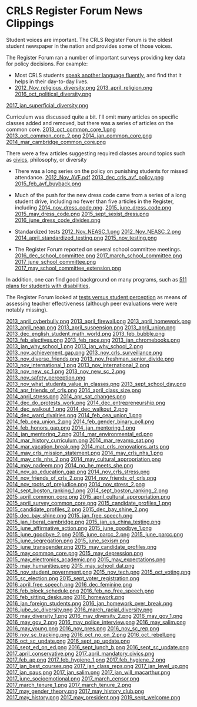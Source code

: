 CRLS Register Forum News Clippings
================

Student voices are important. The CRLS Register Forum is the oldest
student newspaper in the nation and provides some of those voices.

The Register Forum ran a number of important surveys providing key
data for policy decisions. For example:

* Most CRLS students [speak another language fluently](news-clippings/2011_Dec_Bilingual.png), and find that it helps in their day-to-day lives.
* [2012_Nov_religious_diversity.png](news-clippings/2012_Nov_religious_diversity.png)
[2013_april_religion.png](news-clippings/2013_april_religion.png)
[2016_oct_political_diversity.png](news-clippings/2016_oct_political_diversity.png)

[2017_jan_superficial_diversity.png](news-clippings/2017_jan_superficial_diversity.png)


Curriculum was discussed quite a bit. I'll omit many articles on specific classes added and removed, but there was a series of articles on the common core.
[2013_oct_common_core_1.png](news-clippings/2013_oct_common_core_1.png)
[2013_oct_common_core_2.png](news-clippings/2013_oct_common_core_2.png)
[2014_jan_common_core.png](news-clippings/2014_jan_common_core.png)
[2014_mar_cambridge_common_core.png](news-clippings/2014_mar_cambridge_common_core.png)

There were a few articles suggesting required classes around topics such as [civics](news-clippings/2015_april_civics_requirement.png), philosophy, or diversity


* There was a long series on the policy on punishing students for missed attendance. [2012_Nov_AVF.pdf](news-clippings/2012_Nov_AVF.pdf) [2013_dec_crls_avf_policy.png](news-clippings/2013_dec_crls_avf_policy.png) [2015_feb_avf_buyback.png](news-clippings/2015_feb_avf_buyback.png)

* Much of the push for the new dress code came from a series of a long student drive, including no fewer than five articles in the Register, including [2014_nov_dress_code.png](news-clippings/2014_nov_dress_code.png). [2015_june_dress_code.png](news-clippings/2015_june_dress_code.png) [2015_may_dress_code.png](news-clippings/2015_may_dress_code.png) [2015_sept_sexist_dress.png](news-clippings/2015_sept_sexist_dress.png) [2016_june_dress_code_divides.png](news-clippings/2016_june_dress_code_divides.png)

* Standardized tests
[2012_Nov_NEASC_1.png](news-clippings/2012_Nov_NEASC_1.png)
[2012_Nov_NEASC_2.png](news-clippings/2012_Nov_NEASC_2.png)
[2014_april_standardized_testing.png](news-clippings/2014_april_standardized_testing.png)
[2015_nov_testing.png](news-clippings/2015_nov_testing.png)



* The Register Forum reported on several school committee meetings. [2016_dec_school_committee.png](news-clippings/2016_dec_school_committee.png)
[2017_march_school_committee.png](news-clippings/2017_march_school_committee.png)
[2017_june_school_committee.png](news-clippings/2017_june_school_committee.png)
[2017_may_school_committee_extension.png](news-clippings/2017_may_school_committee_extension.png)

In addition, one can find good background on many programs, such as [511 plans for students with disabilities](news-clippings/2011_june_411_on_504_plans.png),


The Register Forum looked at [tests versus student
perception](news-clippings/2011_june_good_teachers.png) as means of
assessing teacher effectiveness (although peer evaluations were were
notably missing).

[2013_april_cyberbully.png](news-clippings/2013_april_cyberbully.png)
[2013_april_firewall.png](news-clippings/2013_april_firewall.png)
[2013_april_homework.png](news-clippings/2013_april_homework.png)
[2013_april_neap.png](news-clippings/2013_april_neap.png)
[2013_april_suspension.png](news-clippings/2013_april_suspension.png)
[2013_april_union.png](news-clippings/2013_april_union.png)
[2013_dec_english_student_math_world.png](news-clippings/2013_dec_english_student_math_world.png)
[2013_feb_bubble.png](news-clippings/2013_feb_bubble.png)
[2013_feb_electives.png](news-clippings/2013_feb_electives.png)
[2013_feb_race.png](news-clippings/2013_feb_race.png)
[2013_jan_chromebooks.png](news-clippings/2013_jan_chromebooks.png)
[2013_jan_why_school_1.png](news-clippings/2013_jan_why_school_1.png)
[2013_jan_why_school_2.png](news-clippings/2013_jan_why_school_2.png)
[2013_nov_achievement_gap.png](news-clippings/2013_nov_achievement_gap.png)
[2013_nov_crls_surveillance.png](news-clippings/2013_nov_crls_surveillance.png)
[2013_nov_diverse_friends.png](news-clippings/2013_nov_diverse_friends.png)
[2013_nov_freshman_senior_divide.png](news-clippings/2013_nov_freshman_senior_divide.png)
[2013_nov_international_1.png](news-clippings/2013_nov_international_1.png)
[2013_nov_international_2.png](news-clippings/2013_nov_international_2.png)
[2013_nov_new_sc_1.png](news-clippings/2013_nov_new_sc_1.png)
[2013_nov_new_sc_2.png](news-clippings/2013_nov_new_sc_2.png)
[2013_nov_safety_perception.png](news-clippings/2013_nov_safety_perception.png)
[2013_nov_what_students_value_in_classes.png](news-clippings/2013_nov_what_students_value_in_classes.png)
[2013_sept_school_day.png](news-clippings/2013_sept_school_day.png)
[2014_apr_friends_of_crls.png](news-clippings/2014_apr_friends_of_crls.png)
[2014_april_class_size.png](news-clippings/2014_april_class_size.png)
[2014_april_stress.png](news-clippings/2014_april_stress.png)
[2014_apr_sat_changes.png](news-clippings/2014_apr_sat_changes.png)
[2014_dec_do_protests_work.png](news-clippings/2014_dec_do_protests_work.png)
[2014_dec_entrepreneurship.png](news-clippings/2014_dec_entrepreneurship.png)
[2014_dec_walkout_1.png](news-clippings/2014_dec_walkout_1.png)
[2014_dec_walkout_2.png](news-clippings/2014_dec_walkout_2.png)
[2014_dec_ward_rivalries.png](news-clippings/2014_dec_ward_rivalries.png)
[2014_feb_cea_union_1.png](news-clippings/2014_feb_cea_union_1.png)
[2014_feb_cea_union_2.png](news-clippings/2014_feb_cea_union_2.png)
[2014_feb_gender_binary_poll.png](news-clippings/2014_feb_gender_binary_poll.png)
[2014_feb_honors_gap.png](news-clippings/2014_feb_honors_gap.png)
[2014_jan_mentoring_1.png](news-clippings/2014_jan_mentoring_1.png)
[2014_jan_mentoring_2.png](news-clippings/2014_jan_mentoring_2.png)
[2014_mar_environmental_ed.png](news-clippings/2014_mar_environmental_ed.png)
[2014_mar_history_curriculum.png](news-clippings/2014_mar_history_curriculum.png)
[2014_mar_revamp_sat.png](news-clippings/2014_mar_revamp_sat.png)
[2014_mar_vacation_break.png](news-clippings/2014_mar_vacation_break.png)
[2014_mat_crls_renovations_arts.png](news-clippings/2014_mat_crls_renovations_arts.png)
[2014_may_crls_mission_statement.png](news-clippings/2014_may_crls_mission_statement.png)
[2014_may_crls_nhs_1.png](news-clippings/2014_may_crls_nhs_1.png)
[2014_may_crls_nhs_2.png](news-clippings/2014_may_crls_nhs_2.png)
[2014_may_cultural_appropriation.png](news-clippings/2014_may_cultural_appropriation.png)
[2014_may_nadeem.png](news-clippings/2014_may_nadeem.png)
[2014_no_he_meets_she.png](news-clippings/2014_no_he_meets_she.png)
[2014_nov_ap_education_gap.png](news-clippings/2014_nov_ap_education_gap.png)
[2014_nov_crls_stress.png](news-clippings/2014_nov_crls_stress.png)
[2014_nov_friends_of_crls_2.png](news-clippings/2014_nov_friends_of_crls_2.png)
[2014_nov_friends_of_crls.png](news-clippings/2014_nov_friends_of_crls.png)
[2014_nov_roots_of_prejudice.png](news-clippings/2014_nov_roots_of_prejudice.png)
[2014_nov_stress_2.png](news-clippings/2014_nov_stress_2.png)
[2014_sept_boston_ranking_1.png](news-clippings/2014_sept_boston_ranking_1.png)
[2014_sept_boston_ranking_2.png](news-clippings/2014_sept_boston_ranking_2.png)
[2015_april_common_core.png](news-clippings/2015_april_common_core.png)
[2015_april_cultural_appropriation.png](news-clippings/2015_april_cultural_appropriation.png)
[2015_april_survey_common_core.png](news-clippings/2015_april_survey_common_core.png)
[2015_candidate_profiles_1.png](news-clippings/2015_candidate_profiles_1.png)
[2015_candidate_profiles_2.png](news-clippings/2015_candidate_profiles_2.png)
[2015_dec_bay_shine_2.png](news-clippings/2015_dec_bay_shine_2.png)
[2015_dec_bay_shine.png](news-clippings/2015_dec_bay_shine.png)
[2015_jan_free_speech.png](news-clippings/2015_jan_free_speech.png)
[2015_jan_liberal_cambridge.png](news-clippings/2015_jan_liberal_cambridge.png)
[2015_jan_us_china_testing.png](news-clippings/2015_jan_us_china_testing.png)
[2015_june_affirmative_action.png](news-clippings/2015_june_affirmative_action.png)
[2015_june_goodbye_1.png](news-clippings/2015_june_goodbye_1.png)
[2015_june_goodbye_2.png](news-clippings/2015_june_goodbye_2.png)
[2015_june_parcc_2.png](news-clippings/2015_june_parcc_2.png)
[2015_june_parcc.png](news-clippings/2015_june_parcc.png)
[2015_june_segregation.png](news-clippings/2015_june_segregation.png)
[2015_june_sexism.png](news-clippings/2015_june_sexism.png)
[2015_june_transgender.png](news-clippings/2015_june_transgender.png)
[2015_may_candidate_profiles.png](news-clippings/2015_may_candidate_profiles.png)
[2015_may_common_core.png](news-clippings/2015_may_common_core.png)
[2015_may_depression.png](news-clippings/2015_may_depression.png)
[2015_may_electronics_academic.png](news-clippings/2015_may_electronics_academic.png)
[2015_may_expectations.png](news-clippings/2015_may_expectations.png)
[2015_may_humanities.png](news-clippings/2015_may_humanities.png)
[2015_may_school_dat.png](news-clippings/2015_may_school_dat.png)
[2015_nov_student_government.png](news-clippings/2015_nov_student_government.png)
[2015_nov_tech.png](news-clippings/2015_nov_tech.png)
[2015_oct_voting.png](news-clippings/2015_oct_voting.png)
[2015_sc_election.png](news-clippings/2015_sc_election.png)
[2015_sept_voter_registration.png](news-clippings/2015_sept_voter_registration.png)
[2016_april_free_speech.png](news-clippings/2016_april_free_speech.png)
[2016_dec_feminine.png](news-clippings/2016_dec_feminine.png)
[2016_feb_block_schedule.png](news-clippings/2016_feb_block_schedule.png)
[2016_feb_no_free_speech.png](news-clippings/2016_feb_no_free_speech.png)
[2016_feb_sitting_desks.png](news-clippings/2016_feb_sitting_desks.png)
[2016_homework.png](news-clippings/2016_homework.png)
[2016_jan_foreign_students.png](news-clippings/2016_jan_foreign_students.png)
[2016_jan_homework_over_break.png](news-clippings/2016_jan_homework_over_break.png)
[2016_jube_sc_diversity.png](news-clippings/2016_jube_sc_diversity.png)
[2016_march_racial_diversity.png](news-clippings/2016_march_racial_diversity.png)
[2016_may_diversity_1.png](news-clippings/2016_may_diversity_1.png)
[2016_may_diversity_2.png](news-clippings/2016_may_diversity_2.png)
[2016_may_gov_1.png](news-clippings/2016_may_gov_1.png)
[2016_may_gov_2.png](news-clippings/2016_may_gov_2.png)
[2016_may_police_interview.png](news-clippings/2016_may_police_interview.png)
[2016_may_salim.png](news-clippings/2016_may_salim.png)
[2016_may_young.png](news-clippings/2016_may_young.png)
[2016_nov_pres.png](news-clippings/2016_nov_pres.png)
[2016_nov_sc_rep.png](news-clippings/2016_nov_sc_rep.png)
[2016_nov_sc_tracking.png](news-clippings/2016_nov_sc_tracking.png)
[2016_oct_no_on_2.png](news-clippings/2016_oct_no_on_2.png)
[2016_oct_rebell.png](news-clippings/2016_oct_rebell.png)
[2016_oct_sc_update.png](news-clippings/2016_oct_sc_update.png)
[2016_sept_ap_update.png](news-clippings/2016_sept_ap_update.png)
[2016_sept_ed_on_ed.png](news-clippings/2016_sept_ed_on_ed.png)
[2016_sept_lunch_b.png](news-clippings/2016_sept_lunch_b.png)
[2016_sept_sc_update.png](news-clippings/2016_sept_sc_update.png)
[2017_april_conservative.png](news-clippings/2017_april_conservative.png)
[2017_april_mandatory_civics.png](news-clippings/2017_april_mandatory_civics.png)
[2017_feb_ap.png](news-clippings/2017_feb_ap.png)
[2017_feb_hygiene_1.png](news-clippings/2017_feb_hygiene_1.png)
[2017_feb_hygiene_2.png](news-clippings/2017_feb_hygiene_2.png)
[2017_jan_best_courses.png](news-clippings/2017_jan_best_courses.png)
[2017_jan_class_reps.png](news-clippings/2017_jan_class_reps.png)
[2017_jan_level_up.png](news-clippings/2017_jan_level_up.png)
[2017_jan_paus.png](news-clippings/2017_jan_paus.png)
[2017_jan_salim.png](news-clippings/2017_jan_salim.png)
[2017_jan_will_macarthur.png](news-clippings/2017_jan_will_macarthur.png)
[2017_june_socioemotional.png](news-clippings/2017_june_socioemotional.png)
[2017_march_censor.png](news-clippings/2017_march_censor.png)
[2017_march_tenure_1.png](news-clippings/2017_march_tenure_1.png)
[2017_march_tenure_2.png](news-clippings/2017_march_tenure_2.png)
[2017_may_gender_theory.png](news-clippings/2017_may_gender_theory.png)
[2017_may_history_club.png](news-clippings/2017_may_history_club.png)
[2017_may_history.png](news-clippings/2017_may_history.png)
[2017_may_president.png](news-clippings/2017_may_president.png)
[2019_sept_welcome.png](news-clippings/2019_sept_welcome.png)

